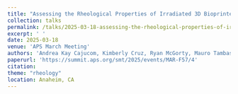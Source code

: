 ```yaml
---
title: "Assessing the Rheological Properties of Irradiated 3D Bioprinted Tumor Scaffolds"
collection: talks
permalink: /talks/2025-03-18-assessing-the-rheological-properties-of-irr
excerpt: ' '
date: 2025-03-18
venue: 'APS March Meeting'
authors: 'Andrea Kay Cajucom, Kimberly Cruz, Ryan McGorty, Mauro Tambasco'
paperurl: 'https://summit.aps.org/smt/2025/events/MAR-F57/4'
citation: 
theme: "rheology"
location: Anaheim, CA
---
```


